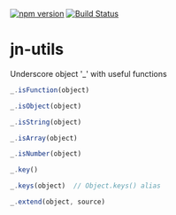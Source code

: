 [![npm version](https://badge.fury.io/js/jn-utils.svg)](http://badge.fury.io/js/jn-utils)
[![Build Status](https://travis-ci.org/jstools/jn-utils.svg?branch=master)](https://travis-ci.org/jstools/jn-utils)

jn-utils
============

Underscore object '_' with useful functions

``` js
_.isFunction(object)

_.isObject(object)

_.isString(object)

_.isArray(object)

_.isNumber(object)

_.key()

_.keys(object)  // Object.keys() alias

_.extend(object, source)

```
